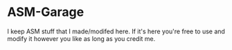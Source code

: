 # ASM-Garage
I keep ASM stuff that I made/modifed here. If it's here you're free to use and modify it however you like as long as you credit me.
